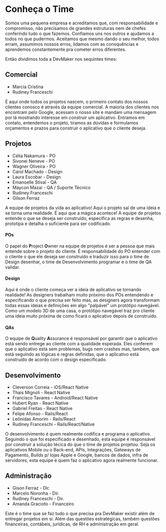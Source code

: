 # Conheça o Time

Somos uma pequena empresa e acreditamos que, com responsabilidade e compromisso, não precisamos de
grandes estruturas nem de chefes conferindo tudo o que fazemos. Confiamos uns nos outros e ajudamos
a todos no que pudermos. Aceitamos que mesmo dando o seu melhor, todos erram, assumimos nossos
erros, lidamos com as consquências e aprendemos constantemente pra cometer erros diferentes. 

Então dividimos toda a DevMaker nos sequintes times:

## Comercial

- Marcia Cristina
- Rudiney Franceschi

É aqui onde todos os projetos nascem, o primeiro contato dos nossos clientes conosco é através da
equipe comercial. A maioria dos clientes nos encontram pelo Google, acessam o nosso site e mandam
uma mensagem por lá mostrando interesse em construir um aplicativo. Entramos em contato, entendemos
o projeto, tiramos as dúvidas e formulamos orçamentos e prazos para construir o aplicativo que o
cliente deseja.

## Projetos

- Célia Nakamura - PO
- Sivonei Neneve - PO
- Wagner Oliveira - PO
- Carol Machado - Design
- Laura Escobar - Design
- Emanoelle Stival - QA
- Maycon Mazai - QA / Suporte Técnico
- Rudiney Franceschi
- Gilson Ferraz

A equipe de projetos da vida ao aplicativo! Aqui o projeto sai de uma ideia e se torna uma
realidade. É aqui que a mágica acontece!
A equipe de projetos entende o que se deseja ser construído, especifica as regras e desenha,
prototipa e detalha o suficiente para ser codificado.

#### POs

O papel do **P**roject **O**wner na equipe de projetos é ser a pessoa que mais entende sobre o projeto do cliente.
É responsabilidade do PO entender com o cliente o que ele deseja ser construído e traduzir isso para
o time de Design desenhar, o time de Desenvolvimento programar e o time de QA validar.

#### Design

Aqui é onde o cliente começa ver a ideia de aplicativo se tornando realidade! As designers trabalham
muito próximo dos POs entendendo e especificando o que precisa ser feito mas, as designers agora
transformam todas essas ideias e definições em algo "palpável" um protótipo navegável. Como um
modelo 3D de uma casa, o protótipo navegável traz pro cliente uma ideia muito próxima de como ficará
o aplicativo depois de construído.

#### QAs

O equipe de **Q**uality **A**ssurance é responsável por garantir que o aplicativo está sendo entrege
ao cliente com a qualidade esperada. Eles conferem que o aplicativo está sem problemas, bugs nem crashes
mas, também, que está seguindo as lógicas e regras definidas, que o aplicativo está construído de
acordo com o design especificado.

## Desenvolvimento
- Cleverson Correia - iOS/React Native
- Thais Mignoli - React Native
- Francisco Tavares - Android/React Native
- Hubert Ryan - React Native
- Gabriel Freitas - React Native
- Felipe Afonso - Rails/React
- Leônidas Amorim - Rails/React
- Rudiney Franceschi - Rails/React/Native

O desenvolvimento é quem realmente codifica e programa o aplicativo. Seguindo o que foi especificado
e desenhado, esta equipe é responsável por construir a solução técica do que o time de projetos
projetou. Seja os aplicativos Mobile ou o Back-end, APIs, Integrações, Gateways de Pagamento,
Builds p/ lojas Apple e Google, bancos de dados, infra de servidores, esta equipe é quem faz o
aplicativo agora realmente funcionar.


## Administração
- Gison Ferraz - Dir.
- Marcelo Noronha - Dir.
- Rudiney Franceschi - Dir.
- Amanda Gracioto - Financeiro

Este é o time que se faz tudo o que precisa pra DevMaker existir além de entregar projetos em sí.
Além das questões estratégicas, também questões financeiras, contábeis, jurídicas, de RH e administração em geral.
